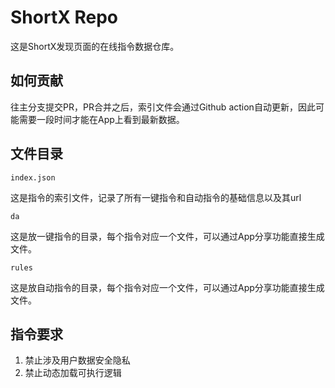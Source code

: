 # ShortX Repo
这是ShortX发现页面的在线指令数据仓库。


## 如何贡献
往主分支提交PR，PR合并之后，索引文件会通过Github action自动更新，因此可能需要一段时间才能在App上看到最新数据。

## 文件目录

`index.json`

这是指令的索引文件，记录了所有一键指令和自动指令的基础信息以及其url

`da`

这是放一键指令的目录，每个指令对应一个文件，可以通过App分享功能直接生成文件。

`rules`

这是放自动指令的目录，每个指令对应一个文件，可以通过App分享功能直接生成文件。

## 指令要求
1. 禁止涉及用户数据安全隐私
2. 禁止动态加载可执行逻辑

